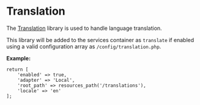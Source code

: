 # Translation

The [Translation](https://github.com/bayfrontmedia/translation) library is used to handle language translation.

This library will be added to the services container as `translate` if enabled using a valid configuration array as `/config/translation.php`.

**Example:**
```
return [
    'enabled' => true,
    'adapter' => 'Local',
    'root_path' => resources_path('/translations'),
    'locale' => 'en'
];
``` 